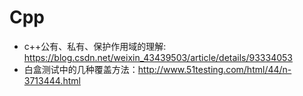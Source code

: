 # Cpp

- c++公有、私有、保护作用域的理解: <https://blog.csdn.net/weixin_43439503/article/details/93334053>
- 白盒测试中的几种覆盖方法：<http://www.51testing.com/html/44/n-3713444.html>
